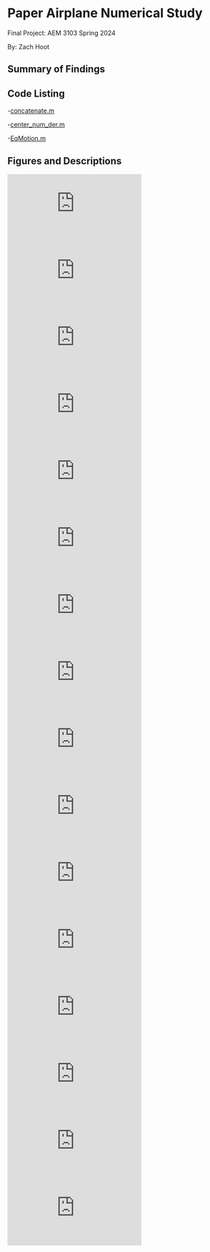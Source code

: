 # Paper Airplane Numerical Study
Final Project: AEM 3103 Spring 2024

By: Zach Hoot

## Summary of Findings

## Code Listing

-[concatenate.m](https://github.com/ZachHoot/AEM3103_Final_Project/blob/master/concatenate.m)

-[center_num_der.m](https://github.com/ZachHoot/AEM3103_Final_Project/blob/master/center_num_der.m)

-[EqMotion.m](https://github.com/ZachHoot/AEM3103_Final_Project/blob/master/EqMotion.m)

## Figures and Descriptions


![](https://github.com/ZachHoot/AEM3103_Final_Project/blob/master/Figures/CaseA_Min_Max.pdf)
![](https://github.com/ZachHoot/AEM3103_Final_Project/blob/master/Figures/CaseA_Monte_Carlo.pdf)
![](https://github.com/ZachHoot/AEM3103_Final_Project/blob/master/Figures/CaseA_Concatenation_Polyfit.pdf)
![](https://github.com/ZachHoot/AEM3103_Final_Project/blob/master/Figures/CaseA_Time_Derivatives.pdf)
![](https://github.com/ZachHoot/AEM3103_Final_Project/blob/master/Figures/CaseB_Min_Max.pdf)
![](https://github.com/ZachHoot/AEM3103_Final_Project/blob/master/Figures/CaseB_Monte_Carlo.pdf)
![](https://github.com/ZachHoot/AEM3103_Final_Project/blob/master/Figures/CaseB_Concatenation_Polyfit.pdf)
![](https://github.com/ZachHoot/AEM3103_Final_Project/blob/master/Figures/CaseB_Time_Derivatives.pdf)
![](https://github.com/ZachHoot/AEM3103_Final_Project/blob/master/Figures/CaseC_Min_Max.pdf)
![](https://github.com/ZachHoot/AEM3103_Final_Project/blob/master/Figures/CaseC_Monte_Carlo.pdf)
![](https://github.com/ZachHoot/AEM3103_Final_Project/blob/master/Figures/CaseC_Concatenation_Polyfit.pdf)
![](https://github.com/ZachHoot/AEM3103_Final_Project/blob/master/Figures/CaseC_Time_Derivatives.pdf)
![](https://github.com/ZachHoot/AEM3103_Final_Project/blob/master/Figures/CaseD_Min_Max.pdf)
![](https://github.com/ZachHoot/AEM3103_Final_Project/blob/master/Figures/CaseD_Monte_Carlo.pdf)
![](https://github.com/ZachHoot/AEM3103_Final_Project/blob/master/Figures/CaseD_Concatenation_Polyfit.pdf)
![](https://github.com/ZachHoot/AEM3103_Final_Project/blob/master/Figures/CaseD_Time_Derivatives.pdf)
